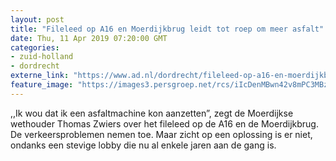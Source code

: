 ```yaml
---
layout: post
title: "Fileleed op A16 en Moerdijkbrug leidt tot roep om meer asfalt"
date: Thu, 11 Apr 2019 07:20:00 GMT
categories: 
- zuid-holland 
- dordrecht 
externe_link: "https://www.ad.nl/dordrecht/fileleed-op-a16-en-moerdijkbrug-leidt-tot-roep-om-meer-asfalt~aabcd1d5/"
feature_image: "https://images3.persgroep.net/rcs/iIcDenMBwn42v8mPC3MBzWLqPMo/diocontent/62195531/_fitwidth/400/?appId=21791a8992982cd8da851550a453bd7f&quality=0.7"
---
```


,,Ik wou dat ik een asfaltmachine kon aanzetten”, zegt de Moerdijkse wethouder Thomas Zwiers over het fileleed op de A16 en de Moerdijkbrug. De verkeersproblemen nemen toe. Maar zicht op een oplossing is er niet, ondanks een stevige lobby die nu al enkele jaren aan de gang is.
